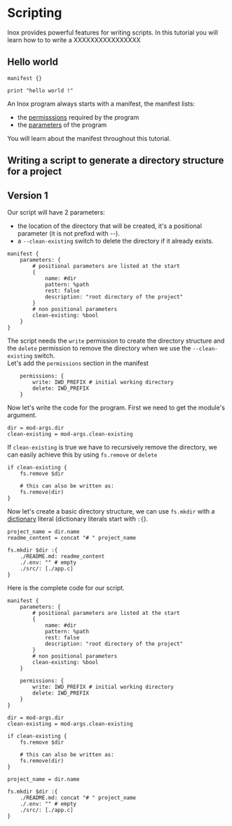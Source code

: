 # Scripting

Inox provides powerful features for writing scripts.
In this tutorial you will learn how to to write a XXXXXXXXXXXXXXXX


## Hello world

```
manifest {}

print "hello world !"
```

An Inox program always starts with a manifest, the manifest lists:
- the [permisssions](./features/permissions.md) required by the program
- the [parameters](#parameters) of the program

You will learn about the manifest throughout this tutorial.

## Writing a script to generate a directory structure for a project

## Version 1

Our script will have 2 parameters:
- the location of the directory that will be created, it's a positional parameter (it is not prefixd with --).
- a `--clean-existing` switch to delete the directory if it already exists.

```
manifest {
    parameters: {
        # positional parameters are listed at the start
        {
            name: #dir
            pattern: %path
            rest: false
            description: "root directory of the project"
        }
        # non positional parameters
        clean-existing: %bool
    }
}
```

The script needs the `write` permission to create the directory structure and the `delete` permission
to remove the directory when we use the `--clean-existing` switch.\
Let's add the `permissions` section in the manifest

```
    permissions: {
        write: IWD_PREFIX # initial working directory
        delete: IWD_PREFIX
    }
```

Now let's write the code for the program.
First we need to get the module's argument.

```
dir = mod-args.dir
clean-existing = mod-args.clean-existing
```

If `clean-existing` is true we have to recursively remove the directory,
we can easily achieve this by using `fs.remove` or `delete`

```
if clean-existing {
    fs.remove $dir

    # this can also be written as:
    fs.remove(dir)
}
```

Now let's create a basic directory structure, we can use `fs.mkdir` with
a [dictionary](./language-basics.md#dictionaries) literal (dictionary literals start with `:{`).

```
project_name = dir.name 
readme_content = concat "# " project_name

fs.mkdir $dir :{
    ./README.md: readme_content
    ./.env: "" # empty
    ./src/: [./app.c]
}
```

Here is the complete code for our script. 

```
manifest {
    parameters: {
        # positional parameters are listed at the start
        {
            name: #dir
            pattern: %path
            rest: false
            description: "root directory of the project"
        }
        # non positional parameters
        clean-existing: %bool
    }

    permissions: {
        write: IWD_PREFIX # initial working directory
        delete: IWD_PREFIX
    }
}

dir = mod-args.dir
clean-existing = mod-args.clean-existing

if clean-existing {
    fs.remove $dir

    # this can also be written as:
    fs.remove(dir)
}

project_name = dir.name 

fs.mkdir $dir :{
    ./README.md: concat "# " project_name
    ./.env: "" # empty
    ./src/: [./app.c]
}
```